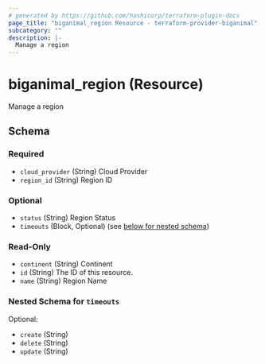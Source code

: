 ```yaml
---
# generated by https://github.com/hashicorp/terraform-plugin-docs
page_title: "biganimal_region Resource - terraform-provider-biganimal"
subcategory: ""
description: |-
  Manage a region
---
```


# biganimal_region (Resource)

Manage a region



<!-- schema generated by tfplugindocs -->
## Schema

### Required

- `cloud_provider` (String) Cloud Provider
- `region_id` (String) Region ID

### Optional

- `status` (String) Region Status
- `timeouts` (Block, Optional) (see [below for nested schema](#nestedblock--timeouts))

### Read-Only

- `continent` (String) Continent
- `id` (String) The ID of this resource.
- `name` (String) Region Name

<a id="nestedblock--timeouts"></a>
### Nested Schema for `timeouts`

Optional:

- `create` (String)
- `delete` (String)
- `update` (String)
